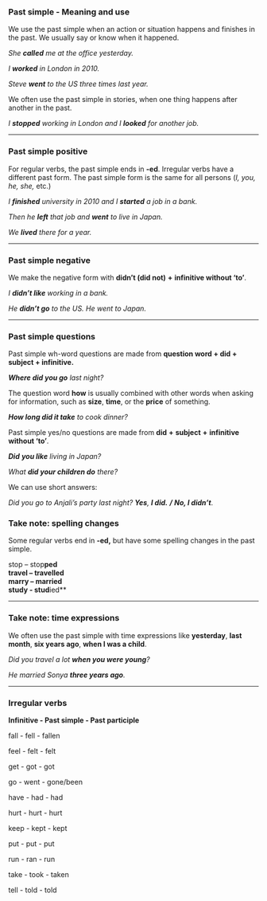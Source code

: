 ### Past simple - Meaning and use

We use the past simple when an action or situation happens and finishes in the past. We usually say or know when it happened.

*She **called** me at the office yesterday.*

*I **worked** in London in 2010.*

*Steve **went** to the US three times last year.*

We often use the past simple in stories, when one thing happens after another in the past.

*I **stopped** working in London and I **looked** for another job.*

---
### Past simple positive

For regular verbs, the past simple ends in **-ed**. Irregular verbs have a different past form. The past simple form is the same for all persons (_I, you, he, she,_ etc.)

*I **finished** university in 2010 and I **started** a job in a bank.*

*Then he **left** that job and **went** to live in Japan.*

*We **lived** there for a year.*

---
### Past simple negative

We make the negative form with **didn’t (did not)** **+** **infinitive without ‘to’**.

*I **didn’t like** working in a bank.*

*He **didn’t go** to the US. He went to Japan.*

---
### Past simple questions

Past simple wh-word questions are made from **question word + did + subject + infinitive.**

***Where did you go** last night?*

The question word **how** is usually combined with other words when asking for information, such as **size**, **time**, or the **price** of something.

***How long did it take** to cook dinner?*

Past simple yes/no questions are made from **did** **+** **subject** **+** **infinitive without ‘to’**.

***Did** **you like** living in Japan?*

*What **did your children do** there?*

We can use short answers:

*Did you go to Anjali’s party last night? **Yes**, **I did.** **/** **No, I didn’t***.

### Take note: spelling changes

Some regular verbs end in **-ed,** but have some spelling changes in the past simple.

stop – stop**ped  
**travel – travel**led  
**marry – marr**ied  
study - stud**ied**

---
### Take note: time expressions

We often use the past simple with time expressions like **yesterday**, **last month**, **six years ago**, **when I was a child**.

*Did you travel a lot **when you were young**?*

*He married Sonya **three years ago**.*

---
### Irregular verbs

**Infinitive - Past simple - Past participle**

fall - fell - fallen

feel - felt - felt

get - got - got

go - went - gone/been

have - had - had

hurt - hurt - hurt

keep - kept - kept

put - put - put

run - ran - run

take - took - taken

tell - told - told